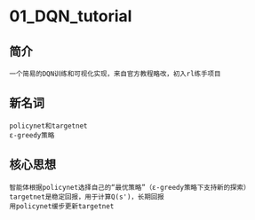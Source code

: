 # 01_DQN_tutorial
## 简介
    一个简易的DQN训练和可视化实现，来自官方教程略改，初入rl练手项目
## 新名词
    policynet和targetnet
    ε-greedy策略
## 核心思想
    智能体根据policynet选择自己的“最优策略”（ε-greedy策略下支持新的探索）
    targetnet是稳定回报，用于计算Q(s')，长期回报
    用policynet缓步更新targetnet
